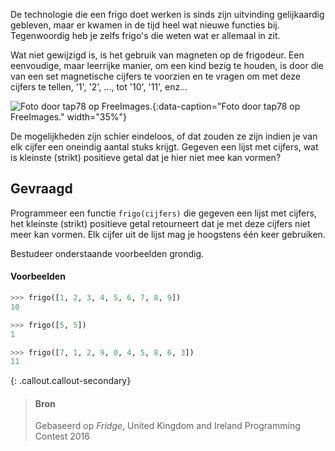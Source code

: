 De technologie die een frigo doet werken is sinds zijn uitvinding gelijkaardig gebleven, maar er kwamen in de tijd heel wat nieuwe functies bij. Tegenwoordig heb je zelfs frigo's die weten wat er allemaal in zit.

Wat niet gewijzigd is, is het gebruik van magneten op de frigodeur. Een eenvoudige, maar leerrijke manier, om een kind bezig te houden, is door die van een set magnetische cijfers te voorzien en te vragen om met deze cijfers te tellen, '1', '2', ..., tot '10', '11', enz... 

![Foto door tap78 op FreeImages.](media/frige_magnet.jpg "Foto door tap78 op FreeImages."){:data-caption="Foto door tap78 op FreeImages." width="35%"}

De mogelijkheden zijn schier eindeloos, of dat zouden ze zijn indien je van elk cijfer een oneindig aantal stuks krijgt. Gegeven een lijst met cijfers, wat is kleinste (strikt) positieve getal dat je hier niet mee kan vormen?

## Gevraagd
Programmeer een functie `frigo(cijfers)` die gegeven een lijst met cijfers, het kleinste (strikt) positieve getal retourneert dat je met deze cijfers niet meer kan vormen. Elk cijfer uit de lijst mag je hoogstens één keer gebruiken.

Bestudeer onderstaande voorbeelden grondig.

#### Voorbeelden

```python
>>> frigo([1, 2, 3, 4, 5, 6, 7, 8, 9])
10
```

```python
>>> frigo([5, 5])
1
```

```python
>>> frigo([7, 1, 2, 9, 0, 4, 5, 8, 6, 3])
11
```

{: .callout.callout-secondary}
>#### Bron
> Gebaseerd op *Fridge*, United Kingdom and Ireland Programming Contest 2016

